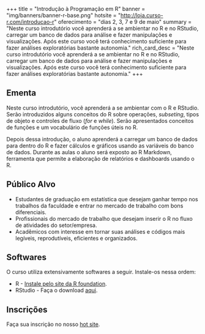 +++
title = "Introdução à Programação em R"
banner = "img/banners/banner-r-base.png"
hotsite = "http://loja.curso-r.com/introducao-r"
oferecimento = "dias 2, 3, 7 e 9 de maio"
summary = "Neste curso introdutório você aprenderá a se ambientar no R e no RStudio, carregar um banco de dados para análise e fazer manipulações e visualizações. Após este curso você terá conhecimento suficiente para fazer análises exploratórias bastante autonomia."
rich_card_desc = "Neste curso introdutório você aprenderá a se ambientar no R e no RStudio, carregar um banco de dados para análise e fazer manipulações e visualizações. Após este curso você terá conhecimento suficiente para fazer análises exploratórias bastante autonomia."
+++

## Ementa

Neste curso introdutório, você aprenderá a se ambientar com o R e RStudio. Serão introduzidos alguns conceitos do R sobre operações, *subseting*, tipos de objeto e controles de fluxo (*for* e *while*). Serão apresentados conceitos de funções e um vocabulário de funções úteis no R.

Depois dessa introdução, o aluno aprenderá a carregar um banco de dados para dentro do R e fazer cálculos e gráficos usando as variáveis do banco de dados. Durante as aulas o aluno será exposto ao R Markdown, ferramenta que permite a elaboração de relatórios e dashboards usando o R.

## Público Alvo

* Estudantes de graduação em estatística que desejam ganhar tempo nos trabalhos da faculdade e entrar no mercado de trabalho com bons diferenciais.
* Profissionais do mercado de trabalho que desejam inserir o R no fluxo de atividades do setor/empresa.
* Acadêmicos com interesse em tornar suas análises e códigos mais legíveis, reprodutíveis, eficientes e organizados.

## Softwares

O curso utiliza extensivamente softwares a seguir. Instale-os nessa ordem:

* R - [Instale pelo site da R foundation](https://www.r-project.org/).
* RStudio - Faça o download [aqui](https://www.rstudio.com/products/rstudio/download/preview/).

## Inscrições

Faça sua inscrição no nosso [hot site](http://workshop.curso-r.com/introducao-programacao-r/).
